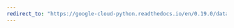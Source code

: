 ```yaml
---
redirect_to: "https://google-cloud-python.readthedocs.io/en/0.19.0/datastore-entities.html"
---
```


